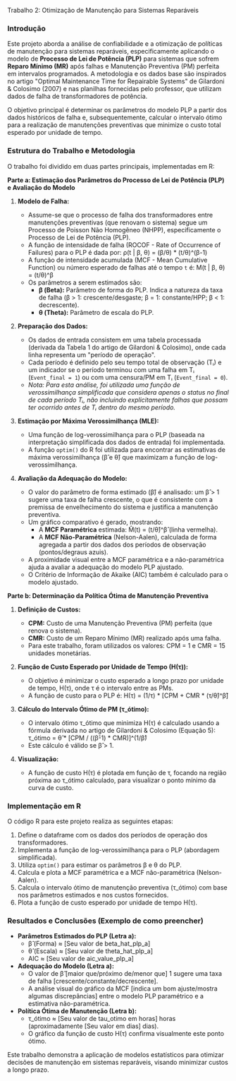 Trabalho 2: Otimização de Manutenção para Sistemas Reparáveis

### Introdução

Este projeto aborda a análise de confiabilidade e a otimização de políticas de manutenção para sistemas reparáveis, especificamente aplicando o modelo de **Processo de Lei de Potência (PLP)** para sistemas que sofrem **Reparo Mínimo (MR)** após falhas e Manutenção Preventiva (PM) perfeita em intervalos programados. A metodologia e os dados base são inspirados no artigo "Optimal Maintenance Time for Repairable Systems" de Gilardoni & Colosimo (2007) e nas planilhas fornecidas pelo professor, que utilizam dados de falha de transformadores de potência.

O objetivo principal é determinar os parâmetros do modelo PLP a partir dos dados históricos de falha e, subsequentemente, calcular o intervalo ótimo para a realização de manutenções preventivas que minimize o custo total esperado por unidade de tempo.

### Estrutura do Trabalho e Metodologia

O trabalho foi dividido em duas partes principais, implementadas em R:

**Parte a: Estimação dos Parâmetros do Processo de Lei de Potência (PLP) e Avaliação do Modelo**

1.  **Modelo de Falha:**
    *   Assume-se que o processo de falha dos transformadores entre manutenções preventivas (que renovam o sistema) segue um Processo de Poisson Não Homogêneo (NHPP), especificamente o Processo de Lei de Potência (PLP).
    *   A função de intensidade de falha (ROCOF - Rate of Occurrence of Failures) para o PLP é dada por:
        ρ(t | β, θ) = (β/θ) \* (t/θ)^(β-1)
    *   A função de intensidade acumulada (MCF - Mean Cumulative Function) ou número esperado de falhas até o tempo `t` é:
        M(t | β, θ) = (t/θ)^β
    *   Os parâmetros a serem estimados são:
        *   **β (Beta):** Parâmetro de forma do PLP. Indica a natureza da taxa de falha (β > 1: crescente/desgaste; β = 1: constante/HPP; β < 1: decrescente).
        *   **θ (Theta):** Parâmetro de escala do PLP.

2.  **Preparação dos Dados:**
    *   Os dados de entrada consistem em uma tabela processada (derivada da Tabela 1 do artigo de Gilardoni & Colosimo), onde cada linha representa um "período de operação".
    *   Cada período é definido pelo seu tempo total de observação (Tᵢ) e um indicador se o período terminou com uma falha em Tᵢ (`Event_final = 1`) ou com uma censura/PM em Tᵢ (`Event_final = 0`).
    *   *Nota: Para esta análise, foi utilizada uma função de verossimilhança simplificada que considera apenas o status no final de cada período Tᵢ, não incluindo explicitamente falhas que possam ter ocorrido *antes* de Tᵢ dentro do mesmo período.*

3.  **Estimação por Máxima Verossimilhança (MLE):**
    *   Uma função de log-verossimilhança para o PLP (baseada na interpretação simplificada dos dados de entrada) foi implementada.
    *   A função `optim()` do R foi utilizada para encontrar as estimativas de máxima verossimilhança (β̂ e θ̂) que maximizam a função de log-verossimilhança.

4.  **Avaliação da Adequação do Modelo:**
    *   O valor do parâmetro de forma estimado (β̂) é analisado: um β̂ > 1 sugere uma taxa de falha crescente, o que é consistente com a premissa de envelhecimento do sistema e justifica a manutenção preventiva.
    *   Um gráfico comparativo é gerado, mostrando:
        *   A **MCF Paramétrica** estimada: M̂(t) = (t/θ̂)^β̂ (linha vermelha).
        *   A **MCF Não-Paramétrica** (Nelson-Aalen), calculada de forma agregada a partir dos dados dos períodos de observação (pontos/degraus azuis).
    *   A proximidade visual entre a MCF paramétrica e a não-paramétrica ajuda a avaliar a adequação do modelo PLP ajustado.
    *   O Critério de Informação de Akaike (AIC) também é calculado para o modelo ajustado.

**Parte b: Determinação da Política Ótima de Manutenção Preventiva**

1.  **Definição de Custos:**
    *   **CPM:** Custo de uma Manutenção Preventiva (PM) perfeita (que renova o sistema).
    *   **CMR:** Custo de um Reparo Mínimo (MR) realizado após uma falha.
    *   Para este trabalho, foram utilizados os valores: CPM = 1 e CMR = 15 unidades monetárias.

2.  **Função de Custo Esperado por Unidade de Tempo (H(τ)):**
    *   O objetivo é minimizar o custo esperado a longo prazo por unidade de tempo, H(τ), onde τ é o intervalo entre as PMs.
    *   A função de custo para o PLP é:
        H(τ) = (1/τ) \* \[CPM + CMR \* (τ/θ̂)^β̂]

3.  **Cálculo do Intervalo Ótimo de PM (τ\_ótimo):**
    *   O intervalo ótimo τ\_ótimo que minimiza H(τ) é calculado usando a fórmula derivada no artigo de Gilardoni & Colosimo (Equação 5):
        τ\_ótimo = θ̂ \* \[CPM / ((β̂-1) \* CMR)]^(1/β̂)
    *   Este cálculo é válido se β̂ > 1.

4.  **Visualização:**
    *   A função de custo H(τ) é plotada em função de τ, focando na região próxima ao τ\_ótimo calculado, para visualizar o ponto mínimo da curva de custo.

### Implementação em R

O código R para este projeto realiza as seguintes etapas:
1.  Define o dataframe com os dados dos períodos de operação dos transformadores.
2.  Implementa a função de log-verossimilhança para o PLP (abordagem simplificada).
3.  Utiliza `optim()` para estimar os parâmetros β e θ do PLP.
4.  Calcula e plota a MCF paramétrica e a MCF não-paramétrica (Nelson-Aalen).
5.  Calcula o intervalo ótimo de manutenção preventiva (τ\_ótimo) com base nos parâmetros estimados e nos custos fornecidos.
6.  Plota a função de custo esperado por unidade de tempo H(τ).

### Resultados e Conclusões (Exemplo de como preencher)

*   **Parâmetros Estimados do PLP (Letra a):**
    *   β̂ (Forma) ≈ \[Seu valor de beta_hat_plp_a]
    *   θ̂ (Escala) ≈ \[Seu valor de theta_hat_plp_a]
    *   AIC ≈ \[Seu valor de aic_value_plp_a]
*   **Adequação do Modelo (Letra a):**
    *   O valor de β̂ \[maior que/próximo de/menor que] 1 sugere uma taxa de falha \[crescente/constante/decrescente].
    *   A análise visual do gráfico da MCF \[indica um bom ajuste/mostra algumas discrepâncias] entre o modelo PLP paramétrico e a estimativa não-paramétrica.
*   **Política Ótima de Manutenção (Letra b):**
    *   τ\_ótimo ≈ \[Seu valor de tau_otimo em horas] horas (aproximadamente \[Seu valor em dias] dias).
    *   O gráfico da função de custo H(τ) confirma visualmente este ponto ótimo.

Este trabalho demonstra a aplicação de modelos estatísticos para otimizar decisões de manutenção em sistemas reparáveis, visando minimizar custos a longo prazo.